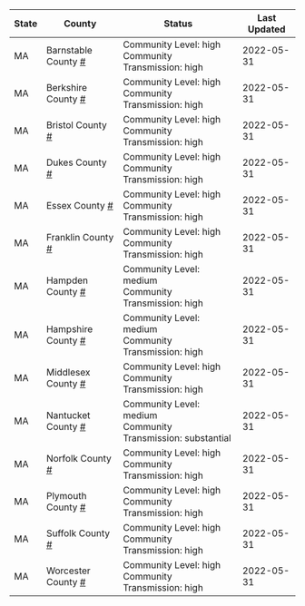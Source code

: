 State | County | Status | Last Updated
--- | --- | --- | --- 
MA | Barnstable County <a href="#barnstable_county">#</a> | <a name="barnstable_county"></a>Community Level: high<br/>Community Transmission: high | 2022-05-31
MA | Berkshire County <a href="#berkshire_county">#</a> | <a name="berkshire_county"></a>Community Level: high<br/>Community Transmission: high | 2022-05-31
MA | Bristol County <a href="#bristol_county">#</a> | <a name="bristol_county"></a>Community Level: high<br/>Community Transmission: high | 2022-05-31
MA | Dukes County <a href="#dukes_county">#</a> | <a name="dukes_county"></a>Community Level: high<br/>Community Transmission: high | 2022-05-31
MA | Essex County <a href="#essex_county">#</a> | <a name="essex_county"></a>Community Level: high<br/>Community Transmission: high | 2022-05-31
MA | Franklin County <a href="#franklin_county">#</a> | <a name="franklin_county"></a>Community Level: high<br/>Community Transmission: high | 2022-05-31
MA | Hampden County <a href="#hampden_county">#</a> | <a name="hampden_county"></a>Community Level: medium<br/>Community Transmission: high | 2022-05-31
MA | Hampshire County <a href="#hampshire_county">#</a> | <a name="hampshire_county"></a>Community Level: medium<br/>Community Transmission: high | 2022-05-31
MA | Middlesex County <a href="#middlesex_county">#</a> | <a name="middlesex_county"></a>Community Level: high<br/>Community Transmission: high | 2022-05-31
MA | Nantucket County <a href="#nantucket_county">#</a> | <a name="nantucket_county"></a>Community Level: medium<br/>Community Transmission: substantial | 2022-05-31
MA | Norfolk County <a href="#norfolk_county">#</a> | <a name="norfolk_county"></a>Community Level: high<br/>Community Transmission: high | 2022-05-31
MA | Plymouth County <a href="#plymouth_county">#</a> | <a name="plymouth_county"></a>Community Level: high<br/>Community Transmission: high | 2022-05-31
MA | Suffolk County <a href="#suffolk_county">#</a> | <a name="suffolk_county"></a>Community Level: high<br/>Community Transmission: high | 2022-05-31
MA | Worcester County <a href="#worcester_county">#</a> | <a name="worcester_county"></a>Community Level: high<br/>Community Transmission: high | 2022-05-31
